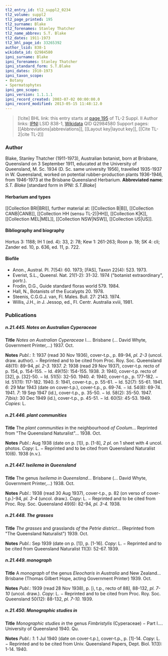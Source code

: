```yaml
---
tl2_entry_id: tl2_suppl2_0234
tl2_volume: suppl2
tl2_page_printed: 195
tl2_surname: Blake
tl2_forenames: Stanley Thatcher
tl2_name_abbrev: S.T. Blake
tl2_dates: 1911-1973
tl2_bhl_page_id: 33265392
author_lsid: 838-1
wikidata_id: Q2984580
ipni_surname: Blake
ipni_forenames: Stanley Thatcher
ipni_standard_form: S.T.Blake
ipni_dates: 1910-1973
ipni_taxon_scope: 
- Botany
- Spermatophytes
ipni_geo_scope: 
ipni_version: 1.1.1.1
ipni_record_created: 2003-07-02 00:00:00.0
ipni_record_modified: 2013-05-15 11:48:12.0
---
```


> [!cite] BHL link: this entry starts at [page 195](https://www.biodiversitylibrary.org/page/33265392) of TL-2 Suppl. II
> Author links: [IPNI](https://www.ipni.org/a/838-1) LSID 838-1, [Wikidata](https://www.wikidata.org/wiki/Q2984580) QID Q2984580
> Support pages: [[Abbreviations|abbreviations]], [[Layout key|layout key]], [[Cite TL-2|cite TL-2]]

### Author

Blake, Stanley Thatcher (1911-1973), Australian botanist, born at Brisbane, Queensland on 3 September 1911, educated at the University of Queensland, M. Sc. 1934 (D. Sc. same university 1956), travelled 1935-1937 in W. Queensland, worked on potential rubber-production plants 1936-1946, from 1946-1973 at the Brisbane Queensland Herbarium. 
**Abbreviated name**: *S.T. Blake* \[standard form in IPNI: *S.T.Blake*\]

#### Herbarium and types

[[Collection BRI|BRI]], further material at: [[Collection B|B]], [[Collection CANB|CANB]], [[Collection HH (sensu TL-2)|HH]], [[Collection K|K]], [[Collection MEL|MEL]], [[Collection NSW|NSW]], [[Collection US|US]].

#### Bibliography and biography

Hortus 3: 1188; IH 1 (ed. 4): 33, 2: 78; Kew 1: 261-263; Roon p. 18; SK 4: cli; Zander ed. 10, p. 636, ed. 11, p. 722.

#### Biofile

- Anon., Austral. Pl. 7(54): 60. 1973; \[FAS\], Taxon 22(4): 523. 1973.
- Everist, S.L., Queensl. Nat. 21(1-2): 31-32. 1974 ("botanist extraordinary", portr.).
- Frodin, D.G., Guide standard floras world 579. 1984.
- Hall, N., Botanists of the Eucalypts 20. 1978.
- Steenis, C.G.G.J. van, Fl. Males. Bull. 27: 2143. 1974.
- Willis, J.H., *in* J. Jessop, ed., Fl. Centr. Australia xviii, 1981.

### Publications

##### n.21.445. Notes on Australian Cyperaceae

**Title**
*Notes on Australian Cyperaceae* I.... Brisbane (... David Whyte, Government Printer,...) 1937. Oct.

**Notes**
*Publ*.: *1*: 1937 (read 30 Nov 1936), cover-t.p., p. 89-94, *pl. 2-3* (uncol. draw. author). − Reprinted and to be cited from Proc. Roy. Soc. Queensland 48(11): 89-94, *pl. 2-3.* 1937.
*2*: 1938 (read 29 Nov 1937), cover-t.p. recto of p. 154, p. 154-155. − Id. 49(15): 154-155. 1938.
*3*: 1940, cover-t.p. recto of \[32\], p. \[32\]-50. − Id. 51(5): 32-50. 1940.
*4*: 1940, cover-t.p., p. 177-182. − Id. 51(11): 117-182. 1940.
*5*: 1941, cover-t.p., p. 55-61. − Id. 52(7): 55-61. 1941.
*6*: 29 Mar 1943 (date on cover-t.p.), cover-t.p., p. 69-74. − Id. 54(8): 69-74. 1941.
*7*: 19 Sep 1947 (id.), cover-t.p., p. 35-50. − Id. 58(2): 35-50. 1947.
*7(bis)*: 30 Dec 1949 (id.), cover-t.p., p. 45-51. − Id. 60(5): 45-53. 1949.
*Copies*: L.

##### n.21.446. plant communities

**Title**
The *plant communities* in the neighbourhood *of Coolum*... Reprinted from "The Queensland Naturalist"... 1938. Oct.

**Notes**
*Publ*.: Aug 1938 (date on p. \[1\]), p. \[1-8\], *2 pl*. on 1 sheet with 4 uncol. photos. *Copy*: L. − Reprinted and to be cited from Queensland Naturalist 10(6). 1938 (n.v.).

##### n.21.447. Iseilema in Queensland

**Title**
The genus *Iseilema in Queensland*... Brisbane (... David Whyte, Government Printer,...) 1938. Oct.

**Notes**
*Publ*.: 1938 (read 30 Aug 1937), cover-t.p., p. 82 (on verso of cover-t.p.)-94, *pl. 3-4* (uncol. draw.). *Copy*: L. − Reprinted and to be cited from Proc. Roy. Soc. Queensland 49(6): 82-94, *pl. 3-4.* 1938.

##### n.21.448. The grasses

**Title**
*The grasses* and grasslands *of* the *Petrie district*... (Reprinted from "The Queensland Naturalist") 1939. Oct.

**Notes**
*Publ*.: Sep 1939 (date on p. \[1\]), p. \[1-16\]. *Copy*: L. − Reprinted and to be cited from Queensland Naturalist 11(3): 52-67. 1939.

##### n.21.449. monograph

**Title**
A *monograph* of the genus *Eleocharis in Australia* and New Zealand... Brisbane (Thomas Gilbert Hope, acting Government Printer) 1939. Oct.

**Notes**
*Publ*.: 1939 (read 28 Nov 1938), p. \[i, t.p., recto of 88\], 88-132, *pl. 7-10* (uncol. draw.). *Copy*: L. − Reprinted and to be cited from Proc. Roy. Soc. Queensland 50(12): 88-132, *pl. 7-10.* 1939.

##### n.21.450. Monographic studies in

**Title**
*Monographic studies in* the genus *Fimbristylis* (Cyperaceae) − Part I.... University of Queensland 1940. Qu.

**Notes**
*Publ*.: *1*: 1 Jul 1940 (date on cover-t.p.), cover-t.p., p. \[1\]-14. *Copy*: L. − Reprinted and to be cited from Univ. Queensland Papers, Dept. Biol. 1(13): 1-14. 1940.

